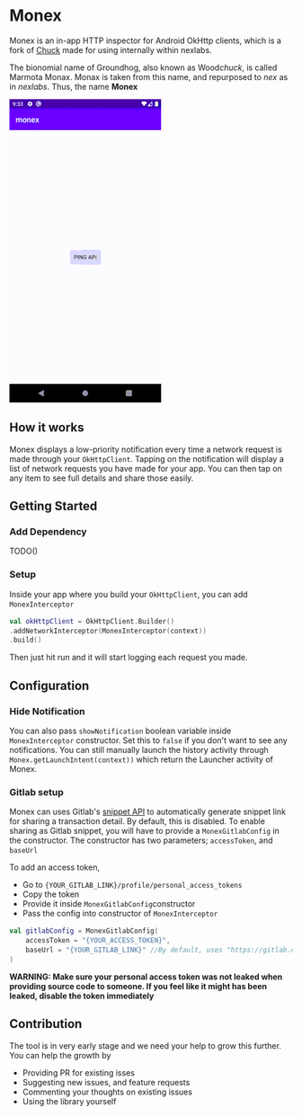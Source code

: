 # Monex

Monex is an in-app HTTP inspector for Android OkHttp clients, which is a fork of [Chuck](https://github.com/jgilfelt/chuck) made for using internally within nexlabs. 

The bionomial name of Groundhog, also known as Wood*chuck*, is called
Marmota Monax. Monax is taken from this name, and repurposed to *nex* as
in *nexlabs*. Thus, the name **Monex**

![ ](./images/preview.gif  "Preview")

## How it works

Monex displays a low-priority notification every time a network request
is made through your `OkHttpClient`. Tapping on the notification will
display a list of network requests you have made for your app. You can
then tap on any item to see full details and share those easily.

## Getting Started

### Add Dependency

TODO()

### Setup

Inside your app where you build your `OkHttpClient`, you can add `MonexInterceptor`

```kotlin
val okHttpClient = OkHttpClient.Builder()
.addNetworkInterceptor(MonexInterceptor(context))
.build()
```

Then just hit run and it will start logging each request you made.

## Configuration

### Hide Notification

You can also pass `showNotification` boolean variable inside
`MonexInterceptor` constructor. Set this to `false` if you don't want to
see any notifications. You can still manually launch the history
activity through `Monex.getLaunchIntent(context))` which return the
Launcher activity of Monex.

### Gitlab setup

Monex can uses Gitlab's
[snippet API](https://docs.gitlab.com/ee/api/snippets.html) to
automatically generate snippet link for sharing a transaction detail. By
default, this is disabled. To enable sharing as Gitlab snippet, you will
have to provide a `MonexGitlabConfig` in the constructor. The
constructor has two parameters; `accessToken`, and `baseUrl`

To add an access token,

- Go to `{YOUR_GITLAB_LINK}/profile/personal_access_tokens` 
- Copy the token
- Provide it inside `MonexGitlabConfig`constructor
- Pass the config into constructor of `MonexInterceptor`

```kotlin
val gitlabConfig = MonexGitlabConfig(
    accessToken = "{YOUR_ACCESS_TOKEN}",
    baseUrl = "{YOUR_GITLAB_LINK}" //By default, uses "https://gitlab.com/"
)
```

**WARNING: Make sure your personal access token was not leaked when
providing source code to someone. If you feel like it might has been
leaked, disable the token immediately**

## Contribution

The tool is in very early stage and we need your help to grow this further. You can help the growth by 

- Providing PR for existing isses
- Suggesting new issues, and feature requests
- Commenting your thoughts on existing issues
- Using the library yourself

